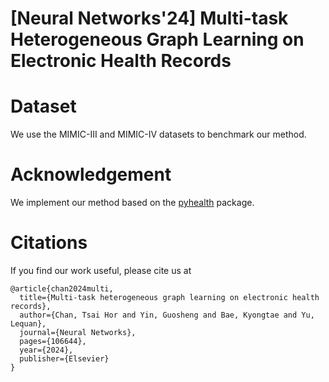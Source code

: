 # [Neural Networks'24] Multi-task Heterogeneous Graph Learning on Electronic Health Records

# Dataset

We use the MIMIC-III and MIMIC-IV datasets to benchmark our method.

# Acknowledgement

We implement our method based on the [pyhealth](https://pyhealth.readthedocs.io/en/latest/) package.

# Citations

If you find our work useful, please cite us at

```
@article{chan2024multi,
  title={Multi-task heterogeneous graph learning on electronic health records},
  author={Chan, Tsai Hor and Yin, Guosheng and Bae, Kyongtae and Yu, Lequan},
  journal={Neural Networks},
  pages={106644},
  year={2024},
  publisher={Elsevier}
}
```

